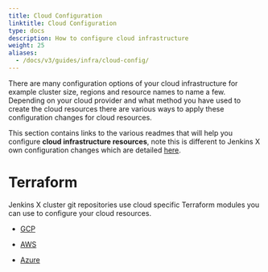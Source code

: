 ```yaml
---
title: Cloud Configuration
linktitle: Cloud Configuration
type: docs
description: How to configure cloud infrastructure
weight: 25
aliases:
  - /docs/v3/guides/infra/cloud-config/
---
```


There are many configuration options of your cloud infrastructure for example cluster size, regions and resource names to name a few.  Depending on your cloud provider and what method you have used to create the cloud resources there are various ways to apply these configuration changes for cloud resources.

This section contains links to the various readmes that will help you configure __cloud infrastructure resources__, note this is different to Jenkins X own configuration changes which are detailed [here](/docs/v3/guides/config/).

# Terraform

Jenkins X cluster git repositories use cloud specific Terraform modules you can use to configure your cloud resources.

* <a href="https://github.com/jenkins-x/terraform-google-jx#inputs" class="btn bg-primary text-light">GCP</a>

* <a href="https://github.com/jenkins-x/terraform-aws-eks-jx#inputs" class="btn bg-primary text-light">AWS</a>

* <a href="https://github.com/jenkins-x/terraform-azurerm-jx#inputs" class="btn bg-primary text-light">Azure</a>